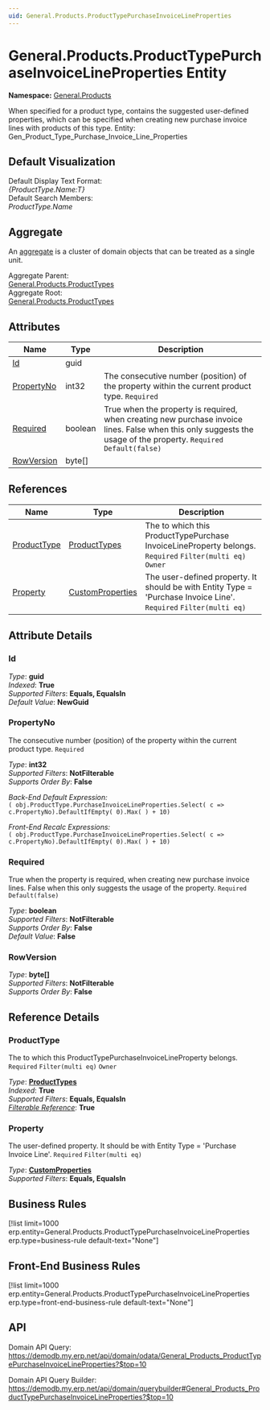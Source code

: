 ```yaml
---
uid: General.Products.ProductTypePurchaseInvoiceLineProperties
---
```

# General.Products.ProductTypePurchaseInvoiceLineProperties Entity

**Namespace:** [General.Products](General.Products.md)  

When specified for a product type, contains the suggested user-defined properties, which can be specified when creating new purchase invoice lines with products of this type. Entity: Gen_Product_Type_Purchase_Invoice_Line_Properties

## Default Visualization
Default Display Text Format:  
_{ProductType.Name:T}_  
Default Search Members:  
_ProductType.Name_  

## Aggregate
An [aggregate](https://docs.erp.net/tech/advanced/concepts/aggregates.html) is a cluster of domain objects that can be treated as a single unit.  

Aggregate Parent:  
[General.Products.ProductTypes](General.Products.ProductTypes.md)  
Aggregate Root:  
[General.Products.ProductTypes](General.Products.ProductTypes.md)  

## Attributes

| Name | Type | Description |
| ---- | ---- | --- |
| [Id](General.Products.ProductTypePurchaseInvoiceLineProperties.md#id) | guid |  
| [PropertyNo](General.Products.ProductTypePurchaseInvoiceLineProperties.md#propertyno) | int32 | The consecutive number (position) of the property within the current product type. `Required` 
| [Required](General.Products.ProductTypePurchaseInvoiceLineProperties.md#required) | boolean | True when the property is required, when creating new purchase invoice lines. False when this only suggests the usage of the property. `Required` `Default(false)` 
| [RowVersion](General.Products.ProductTypePurchaseInvoiceLineProperties.md#rowversion) | byte[] |  

## References

| Name | Type | Description |
| ---- | ---- | --- |
| [ProductType](General.Products.ProductTypePurchaseInvoiceLineProperties.md#producttype) | [ProductTypes](General.Products.ProductTypes.md) | The <see cref="ProductType"/> to which this ProductTypePurchase<br />InvoiceLineProperty belongs. `Required` `Filter(multi eq)` `Owner` |
| [Property](General.Products.ProductTypePurchaseInvoiceLineProperties.md#property) | [CustomProperties](General.CustomProperties.md) | The user-defined property. It should be with Entity Type = 'Purchase Invoice Line'. `Required` `Filter(multi eq)` |


## Attribute Details

### Id

_Type_: **guid**  
_Indexed_: **True**  
_Supported Filters_: **Equals, EqualsIn**  
_Default Value_: **NewGuid**  

### PropertyNo

The consecutive number (position) of the property within the current product type. `Required`

_Type_: **int32**  
_Supported Filters_: **NotFilterable**  
_Supports Order By_: **False**  

_Back-End Default Expression:_  
`( obj.ProductType.PurchaseInvoiceLineProperties.Select( c => c.PropertyNo).DefaultIfEmpty( 0).Max( ) + 10)`

_Front-End Recalc Expressions:_  
`( obj.ProductType.PurchaseInvoiceLineProperties.Select( c => c.PropertyNo).DefaultIfEmpty( 0).Max( ) + 10)`
### Required

True when the property is required, when creating new purchase invoice lines. False when this only suggests the usage of the property. `Required` `Default(false)`

_Type_: **boolean**  
_Supported Filters_: **NotFilterable**  
_Supports Order By_: **False**  
_Default Value_: **False**  

### RowVersion

_Type_: **byte[]**  
_Supported Filters_: **NotFilterable**  
_Supports Order By_: **False**  


## Reference Details

### ProductType

The <see cref="ProductType"/> to which this ProductTypePurchaseInvoiceLineProperty belongs. `Required` `Filter(multi eq)` `Owner`

_Type_: **[ProductTypes](General.Products.ProductTypes.md)**  
_Indexed_: **True**  
_Supported Filters_: **Equals, EqualsIn**  
_[Filterable Reference](https://docs.erp.net/dev/domain-api/filterable-references.html)_: **True**  

### Property

The user-defined property. It should be with Entity Type = 'Purchase Invoice Line'. `Required` `Filter(multi eq)`

_Type_: **[CustomProperties](General.CustomProperties.md)**  
_Supported Filters_: **Equals, EqualsIn**  



## Business Rules

[!list limit=1000 erp.entity=General.Products.ProductTypePurchaseInvoiceLineProperties erp.type=business-rule default-text="None"]

## Front-End Business Rules

[!list limit=1000 erp.entity=General.Products.ProductTypePurchaseInvoiceLineProperties erp.type=front-end-business-rule default-text="None"]

## API

Domain API Query:
<https://demodb.my.erp.net/api/domain/odata/General_Products_ProductTypePurchaseInvoiceLineProperties?$top=10>

Domain API Query Builder:
<https://demodb.my.erp.net/api/domain/querybuilder#General_Products_ProductTypePurchaseInvoiceLineProperties?$top=10>


